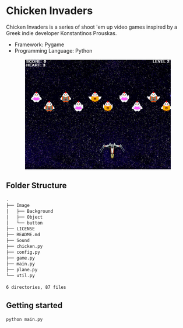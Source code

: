# Chicken Invaders
Chicken Invaders is a series of shoot 'em up video games inspired by a Greek indie developer Konstantinos Prouskas. 

- Framework: Pygame 
- Programming Language: Python

<p align="center">
  <img src="demo.png" alt="drawing" width="400"/>
</p>

## Folder Structure ##
```
.
├── Image
│   ├── Background
│   ├── Object
│   └── button
├── LICENSE
├── README.md
├── Sound
├── chicken.py
├── config.py
├── game.py
├── main.py
├── plane.py
└── util.py

6 directories, 87 files
```
## Getting started
```
python main.py
```
